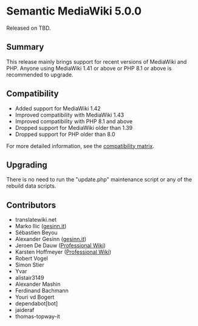 # Semantic MediaWiki 5.0.0

Released on TBD.

## Summary

This release mainly brings support for recent versions of MediaWiki and PHP.
Anyone using MediaWiki 1.41 or above or PHP 8.1 or above is recommended to upgrade.

## Compatibility

* Added support for MediaWiki 1.42
* Improved compatibility with MediaWiki 1.43
* Improved compatibility with PHP 8.1 and above
* Dropped support for MediaWiki older than 1.39
* Dropped support for PHP older than 8.0

For more detailed information, see the [compatibility matrix](../COMPATIBILITY.md#compatibility).

## Upgrading

There is no need to run the "update.php" maintenance script or any of the rebuild data scripts.

## Contributors

* translatewiki.net
* Marko Ilic ([gesinn.it](https://gesinn.it))
* Sébastien Beyou
* Alexander Gesinn ([gesinn.it](https://gesinn.it))
* Jeroen De Dauw ([Professional Wiki](https://professional.wiki/))
* Karsten Hoffmeyer ([Professional Wiki](https://professional.wiki/))
* Robert Vogel
* Simon Stier
* Yvar
* alistair3149
* Alexander Mashin
* Ferdinand Bachmann
* Youri vd Bogert
* dependabot[bot]
* jaideraf
* thomas-topway-it

